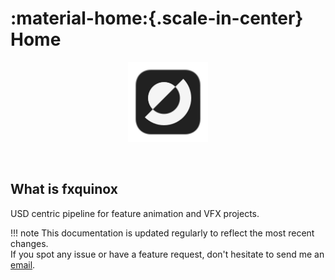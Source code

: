 # :material-home:{.scale-in-center} Home

<div id="top"></div>
<div align="center">
  <a href="https://github.com/healkeiser/fxquinox">
    <img src="docs/images/fxquinox_logo_background_dark.svg" alt="fxquinox" width="128" >
  </a>
  <p align="center">
    <br/>
  </p>
</div>

## What is fxquinox

USD centric pipeline for feature animation and VFX projects.

!!! note
    This documentation is updated regularly to reflect the most recent changes.<br>
    If you spot any issue or have a feature request, don't hesitate to send me an [email](mailto:valentin.onze@gmail.com).
